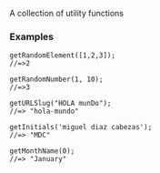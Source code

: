 A collection of utility functions

### Examples

```
getRandomElement([1,2,3]);
//=>2
```

```
getRandomNumber(1, 10);
//=>3
```

```
getURLSlug("HOLA munDo");
//=> "hola-mundo"
```

```
getInitials('miguel diaz cabezas');
//=> "MDC"
```

```
getMonthName(0);
//=> "January"
```
